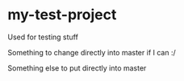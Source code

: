 # my-test-project
Used for testing stuff

Something to change directly into master if I can :/

Something else to put directly into master
